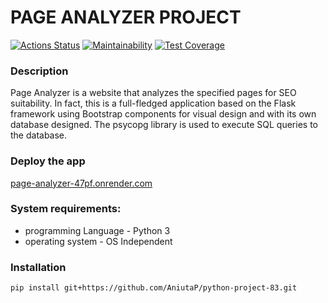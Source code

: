 # PAGE ANALYZER PROJECT 


[![Actions Status](https://github.com/AniutaP/python-project-83/actions/workflows/hexlet-check.yml/badge.svg)](https://github.com/AniutaP/python-project-83/actions)  [![Maintainability](https://api.codeclimate.com/v1/badges/30fb0a5c5a377e164835/maintainability)](https://codeclimate.com/github/AniutaP/python-project-83/maintainability)  [![Test Coverage](https://api.codeclimate.com/v1/badges/30fb0a5c5a377e164835/test_coverage)](https://codeclimate.com/github/AniutaP/python-project-83/test_coverage)


### Description
Page Analyzer is a website that analyzes the specified pages for SEO suitability. 
In fact, this is a full-fledged application based on the Flask framework using Bootstrap components for visual design and with its own database designed. 
The psycopg library is used to execute SQL queries to the database.

### Deploy the app
[page-analyzer-47pf.onrender.com](https://page-analyzer-47pf.onrender.com)

### System requirements:
* programming Language - Python 3
* operating system - OS Independent


### Installation 
`pip install git+https://github.com/AniutaP/python-project-83.git`